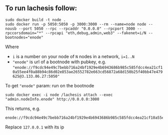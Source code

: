 ## To run lachesis follow:

```
sudo docker build -t node .
sudo docker run -p 5050:5050 -p 3000:3000 --rm --name=node node --nousb --port 5050 --rpc --rpcaddr "0.0.0.0" --rpcport 3000 --rpccorsdomain="*" --rpcapi "eth,debug,admin,web3" --fakenet=i/N --bootnodes="enode"
```
Where
  * `i` is a number on your node of `N` nodes in a network, `i=1..N`
  * `"enode"` is url of a bootnode with pubkey, e.g. `"enode://f9cdc94e49c7bebb716a24bf1929e4b6943686b985c585fdcc4ea21cf10a55ee4f0a88b94c86d02e853ae26552782e663cd56872a68d150b25f40bb47e479625@3.133.86.27:5050"`

To get `"enode"` param: run on the bootnode
```
sudo docker exec -i node /lachesis attach --exec "admin.nodeInfo.enode" http://0.0.0.0:3000
```
This returns, e.g.
```
enode://f9cdc94e49c7bebb716a24bf1929e4b6943686b985c585fdcc4ea21cf10a55ee4f0a88b94c86d02e853ae26552782e663cd56872a68d150b25f40bb47e479625@127.0.0.1:5050
```
Replace `127.0.0.1` with its ip
